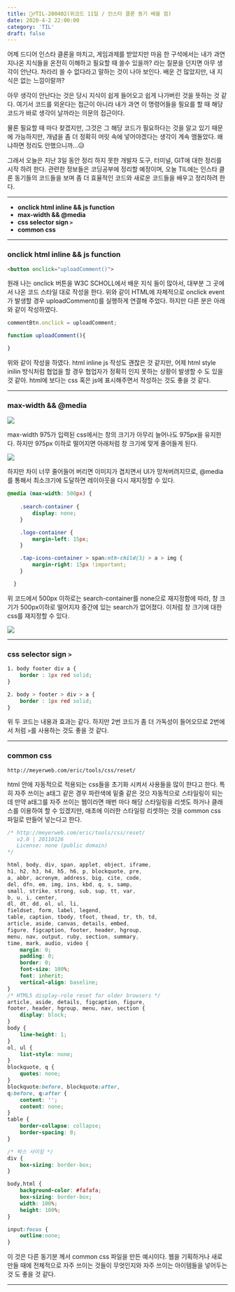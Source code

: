 ```yaml
---
title: 🏃‍♂️TIL-200402(위코드 11일 / 인스타 클론 동기 배울 점)
date: 2020-4-2 22:00:00
category: 'TIL'
draft: false
---
```






어제 드디어 인스타 클론을 마치고, 게임과제를 받았지만 마음 한 구석에서는 내가 과연 지나온 지식들을 온전히 이해하고 필요할 때 쓸수 있을까? 라는 질문을 던지면 아무 생각이 안난다. 차라리 쓸 수 없다라고 말하는 것이 나아 보인다. 배운 건 많았지만, 내 지식은 없는 느낌이랄까?

아무 생각이 안난다는 것은 당시 지식이 쉽게 들어오고 쉽게 나가버린 것을 뜻하는 것 같다. 여기서 코드를 외운다는 접근이 아니라 내가 과연 이 명령어들을 필요를 할 때 해당 코드가 바로 생각이 날까라는 의문의 접근이다.

물론 필요할 때 마다 찾겠지만, 그것은 그 해당 코드가 필요하다는 것을 알고 있기 때문에 가능하지만, 개념을 좀 더 정확히 머릿 속에 넣어야겠다는 생각이 계속 맴돌았다. 왜냐하면 정리도 안했으니까...😥



그래서 오늘은 지난 3일 동안 정리 하지 못한 개발자 도구, 터미널, GIT에 대한 정리를 시작 하려 한다. 관련한 정보들은 코딩공부에 정리할 예정이며, 오늘 TIL에는 인스타 클론 동기들의 코드들을 보며 좀 더 효율적인 코드와 새로운 코드들을 배우고 정리하려 한다.

---

- **onclick html inline && js function**
- **max-width && @media**
- **css selector sign `>`**
- **common css**

---

### onclick html inline && js function

```html
<button onclick="uploadComment()">
```

원래 나는 onclick 버튼을 W3C SCHOLL에서 배운 지식 들이 많아서, 대부분 그 곳에서 나온 코드 스타일 대로 작성을 한다. 위와 같이 HTML에 자체적으로 onclick event가 발생할 경우 uploadComment()를 실행하게 연결해 주었다. 하지만 다른 분은 아래와 같이 작성하였다.

```javascript
commentBtn.onclick = uploadComment;

function uploadComment(){

}
```

위와 같이 작성을 하였다. html inline js 작성도 괜찮은 것 같지만, 어제 html style inilin 방식처럼 협업을 할 경우 협업자가 정확히 인지 못하는 상황이 발생할 수 도 있을 것 같아. html에 보다는 css 혹은 js에 표시해주면서 작성하는 것도 좋을 것 같다.

---

### max-width && @media

![](C:\ONE-IRON\blog\myblog\content\blog\max-width01.png)

max-width 975가 입력된 css에서는 창의 크기가 아무리 늘어나도 975px을 유지한다. 하지만 975px 이하로 떨어지면 아래처럼 창 크기에 맞게 줄어들게 된다.

![](C:\ONE-IRON\blog\myblog\content\blog\max-width02.png)

하지만 차이 너무 줄어들어 버리면 이미지가 겹치면서 UI가 망쳐버려지므로, @media를 통해서 최소크기에 도달하면 레이아웃을 다시 재지정할 수 있다.

```css
@media (max-width: 500px) {
   
    .search-container {
        display: none;
    }

    .logo-container {
        margin-left: 15px;
    }

    .tap-icons-container > span:nth-child(3) > a > img {
        margin-right: 15px !important;
    }   

  }
```

위 코드에서 500px 이하로는 search-container를 none으로 재지정함에 따라, 창 크기가 500px이하로 떨어지자 중간에 있는 search가 없어졌다. 이처럼 창 크기에 대한 css를 재지정할 수 있다.

![](C:\ONE-IRON\blog\myblog\content\blog\max-width03.png)

---

### css selector sign `>`

```css
1. body footer div a {
	border : 1px red solid;
}

2. body > footer > div > a {
	border : 1px red solid;
}
```

위 두 코드는 내용과 효과는 같다. 하지만 2번 코드가 좀 더 가독성이 들어오므로 2번에서 처럼 `>`를 사용하는 것도 좋을 것 같다.

---

### common css

```
http://meyerweb.com/eric/tools/css/reset/
```

html 안에 자동적으로 적용되는 css들을 초기화 시켜서 사용들을 많이 한다고 한다. 특히 자주 쓰이는 a태그 같은 경우 파란색에 밑줄 같은 것으 자동적으로 스타일링이 되는 데 만약 a태그를 자주 쓰이는 웹이라면 매번 마다 해당 스타일링을 리셋도 하거나 클래스를 이용하여 할 수 있겠지만, 애초에 이러한 스타일링 리셋하는 것을 common css 파일로 만들어 넣는다고 한다.

```css
/* http://meyerweb.com/eric/tools/css/reset/ 
   v2.0 | 20110126
   License: none (public domain)
*/

html, body, div, span, applet, object, iframe,
h1, h2, h3, h4, h5, h6, p, blockquote, pre,
a, abbr, acronym, address, big, cite, code,
del, dfn, em, img, ins, kbd, q, s, samp,
small, strike, strong, sub, sup, tt, var,
b, u, i, center,
dl, dt, dd, ol, ul, li,
fieldset, form, label, legend,
table, caption, tbody, tfoot, thead, tr, th, td,
article, aside, canvas, details, embed, 
figure, figcaption, footer, header, hgroup, 
menu, nav, output, ruby, section, summary,
time, mark, audio, video {
	margin: 0;
	padding: 0;
	border: 0;
	font-size: 100%;
	font: inherit;
	vertical-align: baseline;
}
/* HTML5 display-role reset for older browsers */
article, aside, details, figcaption, figure, 
footer, header, hgroup, menu, nav, section {
	display: block;
}
body {
	line-height: 1;
}
ol, ul {
	list-style: none;
}
blockquote, q {
	quotes: none;
}
blockquote:before, blockquote:after,
q:before, q:after {
	content: '';
	content: none;
}
table {
	border-collapse: collapse;
	border-spacing: 0;
}

/* 박스 사이징 */
div {
	box-sizing: border-box;
}

body,html {
	background-color: #fafafa;
	box-sizing: border-box;
	width: 100%;
    height: 100%;
}

input:focus {
	outline:none;
}
```

이 것은 다른 동기분 께서 common css 파일을 만든 예시이다. 웹을 기획하거나 새로 만들 때에 전체적으로 자주 쓰이는 것들이 무엇인지와 자주 쓰이는 아이템들을 넣어두는 것 도 좋을 것 같다.

---

